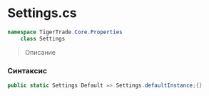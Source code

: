 
# Settings.cs
```csharp
namespace TigerTrade.Core.Properties  
    class Settings
```

> Описание

### Синтаксис
```csharp
public static Settings Default => Settings.defaultInstance;{}
```
